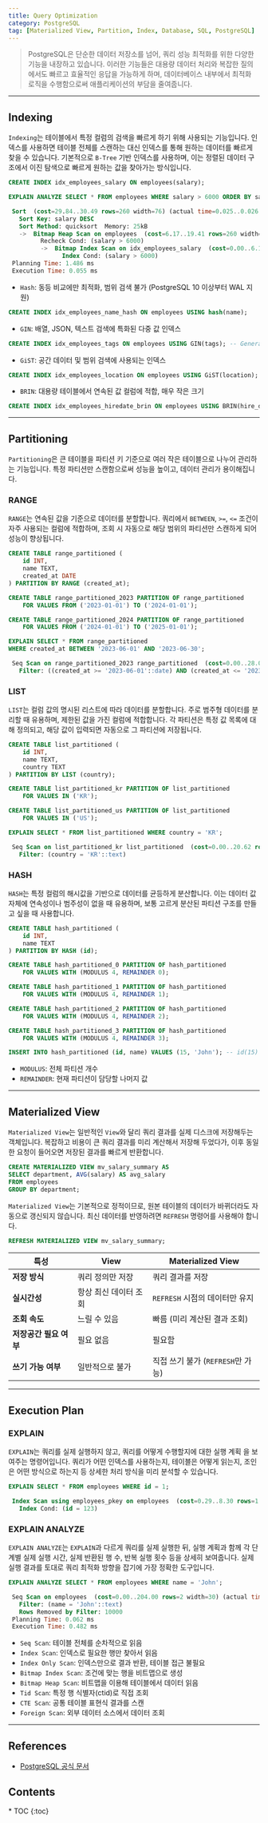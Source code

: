 ```yaml
---
title: Query Optimization
category: PostgreSQL
tag: [Materialized View, Partition, Index, Database, SQL, PostgreSQL]
---
```


> PostgreSQL은 단순한 데이터 저장소를 넘어, 쿼리 성능 최적화를 위한 다양한 기능을 내장하고 있습니다. 이러한 기능들은 대용량 데이터 처리와 복잡한 질의에서도 빠르고 효율적인 응답을 가능하게 하며, 데이터베이스 내부에서 최적화 로직을 수행함으로써 애플리케이션의 부담을 줄여줍니다.

---

## Indexing

`Indexing`는 테이블에서 특정 컬럼의 검색을 빠르게 하기 위해 사용되는 기능입니다. 인덱스를 사용하면 테이블 전체를 스캔하는 대신 인덱스를 통해 원하는 데이터를 빠르게 찾을 수 있습니다. 기본적으로 `B-Tree` 기반 인덱스를 사용하며, 이는 정렬된 데이터 구조에서 이진 탐색으로 빠르게 원하는 값을 찾아가는 방식입니다.

```sql
CREATE INDEX idx_employees_salary ON employees(salary);

EXPLAIN ANALYZE SELECT * FROM employees WHERE salary > 6000 ORDER BY salary DESC;
```

```sql
 Sort  (cost=29.84..30.49 rows=260 width=76) (actual time=0.025..0.026 rows=0 loops=1)
   Sort Key: salary DESC
   Sort Method: quicksort  Memory: 25kB
   ->  Bitmap Heap Scan on employees  (cost=6.17..19.41 rows=260 width=76) (actual time=0.021..0.021 rows=0 loops=1)
         Recheck Cond: (salary > 6000)
         ->  Bitmap Index Scan on idx_employees_salary  (cost=0.00..6.10 rows=260 width=0) (actual time=0.002..0.003 rows=0 loops=1)
               Index Cond: (salary > 6000)
 Planning Time: 1.486 ms
 Execution Time: 0.055 ms
```

- `Hash`: 동등 비교에만 최적화, 범위 검색 불가 (PostgreSQL 10 이상부터 WAL 지원)

```sql
CREATE INDEX idx_employees_name_hash ON employees USING hash(name);
```

- `GIN`: 배열, JSON, 텍스트 검색에 특화된 다중 값 인덱스

```sql
CREATE INDEX idx_employees_tags ON employees USING GIN(tags); -- Generalized Inverted Index
```

- `GiST`: 공간 데이터 및 범위 검색에 사용되는 인덱스

```sql
CREATE INDEX idx_employees_location ON employees USING GiST(location); -- Generalized Search Tree
```

- `BRIN`: 대용량 테이블에서 연속된 값 컬럼에 적합, 매우 작은 크기

```sql
CREATE INDEX idx_employees_hiredate_brin ON employees USING BRIN(hire_date); -- Block Range Index
```

---

## Partitioning

`Partitioning`은 큰 테이블을 파티션 키 기준으로 여러 작은 테이블으로 나누어 관리하는 기능입니다. 특정 파티션만 스캔함으로써 성능을 높이고, 데이터 관리가 용이해집니다.

### RANGE

`RANGE`는 연속된 값을 기준으로 데이터를 분할합니다. 쿼리에서 `BETWEEN`, `>=`, `<=` 조건이 자주 사용되는 컬럼에 적합하며, 조회 시 자동으로 해당 범위의 파티션만 스캔하게 되어 성능이 향상됩니다.

```sql
CREATE TABLE range_partitioned (
    id INT,
    name TEXT,
    created_at DATE
) PARTITION BY RANGE (created_at);

CREATE TABLE range_partitioned_2023 PARTITION OF range_partitioned
    FOR VALUES FROM ('2023-01-01') TO ('2024-01-01');

CREATE TABLE range_partitioned_2024 PARTITION OF range_partitioned
    FOR VALUES FROM ('2024-01-01') TO ('2025-01-01');

EXPLAIN SELECT * FROM range_partitioned
WHERE created_at BETWEEN '2023-06-01' AND '2023-06-30';
```

```sql
 Seq Scan on range_partitioned_2023 range_partitioned  (cost=0.00..28.00 rows=6 width=40)
   Filter: ((created_at >= '2023-06-01'::date) AND (created_at <= '2023-06-30'::date))
```

### LIST

`LIST`는 컬럼 값의 명시된 리스트에 따라 데이터를 분할합니다. 주로 범주형 데이터를 분리할 때 유용하며, 제한된 값을 가진 컬럼에 적합합니다. 각 파티션은 특정 값 목록에 대해 정의되고, 해당 값이 입력되면 자동으로 그 파티션에 저장됩니다.

```sql
CREATE TABLE list_partitioned (
    id INT,
    name TEXT,
    country TEXT
) PARTITION BY LIST (country);

CREATE TABLE list_partitioned_kr PARTITION OF list_partitioned
    FOR VALUES IN ('KR');

CREATE TABLE list_partitioned_us PARTITION OF list_partitioned
    FOR VALUES IN ('US');

EXPLAIN SELECT * FROM list_partitioned WHERE country = 'KR';
```

```sql
 Seq Scan on list_partitioned_kr list_partitioned  (cost=0.00..20.62 rows=4 width=68)
   Filter: (country = 'KR'::text)
```

### HASH

`HASH`는 특정 컬럼의 해시값을 기반으로 데이터를 균등하게 분산합니다. 이는 데이터 값 자체에 연속성이나 범주성이 없을 때 유용하며, 보통 고르게 분산된 파티션 구조를 만들고 싶을 때 사용합니다.

```sql
CREATE TABLE hash_partitioned (
    id INT,
    name TEXT
) PARTITION BY HASH (id);

CREATE TABLE hash_partitioned_0 PARTITION OF hash_partitioned
    FOR VALUES WITH (MODULUS 4, REMAINDER 0);

CREATE TABLE hash_partitioned_1 PARTITION OF hash_partitioned
    FOR VALUES WITH (MODULUS 4, REMAINDER 1);

CREATE TABLE hash_partitioned_2 PARTITION OF hash_partitioned
    FOR VALUES WITH (MODULUS 4, REMAINDER 2);

CREATE TABLE hash_partitioned_3 PARTITION OF hash_partitioned
    FOR VALUES WITH (MODULUS 4, REMAINDER 3);

INSERT INTO hash_partitioned (id, name) VALUES (15, 'John'); -- id(15) % 4 => hash_partitioned_3
```

- `MODULUS`: 전체 파티션 개수
- `REMAINDER`: 현재 파티션이 담당할 나머지 값

---

## Materialized View

`Materialized View`는 일반적인 `View`와 달리 쿼리 결과를 실제 디스크에 저장해두는 객체입니다. 복잡하고 비용이 큰 쿼리 결과를 미리 계산해서 저장해 두었다가, 이후 동일한 요청이 들어오면 저장된 결과를 빠르게 반환합니다.

```sql
CREATE MATERIALIZED VIEW mv_salary_summary AS
SELECT department, AVG(salary) AS avg_salary
FROM employees
GROUP BY department;
```

`Materialized View`는 기본적으로 정적이므로, 원본 테이블의 데이터가 바뀌더라도 자동으로 갱신되지 않습니다. 최신 데이터를 반영하려면 `REFRESH` 명령어를 사용해야 합니다.

```sql
REFRESH MATERIALIZED VIEW mv_salary_summary;
```

| 특성                   | View                  | Materialized View                 |
| ---------------------- | --------------------- | --------------------------------- |
| **저장 방식**          | 쿼리 정의만 저장      | 쿼리 결과를 저장                  |
| **실시간성**           | 항상 최신 데이터 조회 | `REFRESH` 시점의 데이터만 유지    |
| **조회 속도**          | 느릴 수 있음          | 빠름 (미리 계산된 결과 조회)      |
| **저장공간 필요 여부** | 필요 없음             | 필요함                            |
| **쓰기 가능 여부**     | 일반적으로 불가       | 직접 쓰기 불가 (`REFRESH`만 가능) |

---

## Execution Plan

### EXPLAIN

`EXPLAIN`는 쿼리를 실제 실행하지 않고, 쿼리를 어떻게 수행할지에 대한 실행 계획 을 보여주는 명령어입니다. 쿼리가 어떤 인덱스를 사용하는지, 테이블은 어떻게 읽는지, 조인은 어떤 방식으로 하는지 등 상세한 처리 방식을 미리 분석할 수 있습니다.

```sql
EXPLAIN SELECT * FROM employees WHERE id = 1;
```

```sql
 Index Scan using employees_pkey on employees  (cost=0.29..8.30 rows=1 width=30)
   Index Cond: (id = 123)
```

### EXPLAIN ANALYZE

`EXPLAIN ANALYZE`는 `EXPLAIN`과 다르게 쿼리를 실제 실행한 뒤, 실행 계획과 함께 각 단계별 실제 실행 시간, 실제 반환된 행 수, 반복 실행 횟수 등을 상세히 보여줍니다. 실제 실행 결과를 토대로 쿼리 최적화 방향을 잡기에 가장 정확한 도구입니다.

```sql
EXPLAIN ANALYZE SELECT * FROM employees WHERE name = 'John';
```

```sql
 Seq Scan on employees  (cost=0.00..204.00 rows=2 width=30) (actual time=0.473..0.473 rows=0 loops=1)
   Filter: (name = 'John'::text)
   Rows Removed by Filter: 10000
 Planning Time: 0.062 ms
 Execution Time: 0.482 ms
```

- `Seq Scan`: 테이블 전체를 순차적으로 읽음
- `Index Scan`: 인덱스로 필요한 행만 찾아서 읽음
- `Index Only Scan`: 인덱스만으로 결과 반환, 테이블 접근 불필요
- `Bitmap Index Scan`: 조건에 맞는 행을 비트맵으로 생성
- `Bitmap Heap Scan`: 비트맵을 이용해 테이블에서 데이터 읽음
- `Tid Scan`: 특정 행 식별자(ctid)로 직접 조회
- `CTE Scan`: 공통 테이블 표현식 결과를 스캔
- `Foreign Scan`: 외부 데이터 소스에서 데이터 조회

---

## References

- [PostgreSQL 공식 문서](https://www.postgresql.org/docs/current/)

<nav class="post-toc" markdown="1">
  <h2>Contents</h2>
* TOC
{:toc}
</nav>

